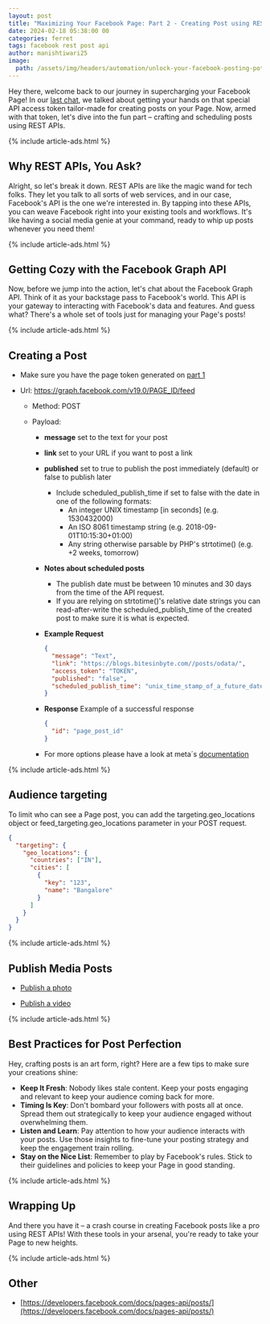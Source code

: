 ```yaml
---
layout: post
title: "Maximizing Your Facebook Page: Part 2 - Creating Post using REST Apis"
date: 2024-02-18 05:38:00 00
categories: ferret
tags: facebook rest post api
author: manishtiwari25
image:
  path: /assets/img/headers/automation/unlock-your-facebook-posting-potential-2.webp
---
```


Hey there, welcome back to our journey in supercharging your Facebook Page! In our [last chat](/posts/how-to-post-on-facebook-page-using-rest-api-part1), we talked about getting your hands on that special API access token tailor-made for creating posts on your Page. Now, armed with that token, let's dive into the fun part – crafting and scheduling posts using REST APIs.

{% include article-ads.html %}

## Why REST APIs, You Ask?

Alright, so let's break it down. REST APIs are like the magic wand for tech folks. They let you talk to all sorts of web services, and in our case, Facebook's API is the one we're interested in. By tapping into these APIs, you can weave Facebook right into your existing tools and workflows. It's like having a social media genie at your command, ready to whip up posts whenever you need them!

{% include article-ads.html %}

## Getting Cozy with the Facebook Graph API

Now, before we jump into the action, let's chat about the Facebook Graph API. Think of it as your backstage pass to Facebook's world. This API is your gateway to interacting with Facebook's data and features. And guess what? There's a whole set of tools just for managing your Page's posts!

{% include article-ads.html %}

## Creating a Post

- Make sure you have the page token generated on [part 1](https://blogs.bitesinbyte.com/posts/how-to-post-on-facebook-page-using-rest-api-part1/#generate-an-api-access-token)
- Url: https://graph.facebook.com/v19.0/PAGE_ID/feed

  - Method: POST
  - Payload:

    - **message** set to the text for your post
    - **link** set to your URL if you want to post a link
    - **published** set to true to publish the post immediately (default) or false to publish later
      - Include scheduled_publish_time if set to false with the date in one of the following formats:
        - An integer UNIX timestamp [in seconds] (e.g. 1530432000)
        - An ISO 8061 timestamp string (e.g. 2018-09-01T10:15:30+01:00)
        - Any string otherwise parsable by PHP's strtotime() (e.g. +2 weeks, tomorrow)
    - **Notes about scheduled posts**

      - The publish date must be between 10 minutes and 30 days from the time of the API request.
      - If you are relying on strtotime()'s relative date strings you can read-after-write the scheduled_publish_time of the created post to make sure it is what is expected.

    - **Example Request**

      ```json
      {
        "message": "Text",
        "link": "https://blogs.bitesinbyte.com//posts/odata/",
        "access_token": "TOKEN",
        "published": "false",
        "scheduled_publish_time": "unix_time_stamp_of_a_future_date"
      }
      ```

    - **Response**
      Example of a successful response
      ```json
      {
        "id": "page_post_id"
      }
      ```
    - For more options please have a look at meta´s [documentation](https://developers.facebook.com/docs/graph-api/reference/v19.0/page/feed)

{% include article-ads.html %}

## Audience targeting

To limit who can see a Page post, you can add the targeting.geo_locations object or feed_targeting.geo_locations parameter in your POST request.

```json
{
  "targeting": {
    "geo_locations": {
      "countries": ["IN"],
      "cities": [
        {
          "key": "123",
          "name": "Bangalore"
        }
      ]
    }
  }
}
```

{% include article-ads.html %}

## Publish Media Posts

- [Publish a photo](https://developers.facebook.com/docs/graph-api/reference/page/photos/)

- [Publish a video](https://developers.facebook.com/docs/video-api/guides/publishing)

{% include article-ads.html %}

## Best Practices for Post Perfection

Hey, crafting posts is an art form, right? Here are a few tips to make sure your creations shine:

- **Keep It Fresh**: Nobody likes stale content. Keep your posts engaging and relevant to keep your audience coming back for more.
- **Timing Is Key**: Don't bombard your followers with posts all at once. Spread them out strategically to keep your audience engaged without overwhelming them.
- **Listen and Learn**: Pay attention to how your audience interacts with your posts. Use those insights to fine-tune your posting strategy and keep the engagement train rolling.
- **Stay on the Nice List**: Remember to play by Facebook's rules. Stick to their guidelines and policies to keep your Page in good standing.

{% include article-ads.html %}

## Wrapping Up

And there you have it – a crash course in creating Facebook posts like a pro using REST APIs! With these tools in your arsenal, you're ready to take your Page to new heights.

{% include article-ads.html %}

## Other

- [https://developers.facebook.com/docs/pages-api/posts/](https://developers.facebook.com/docs/pages-api/posts/)
